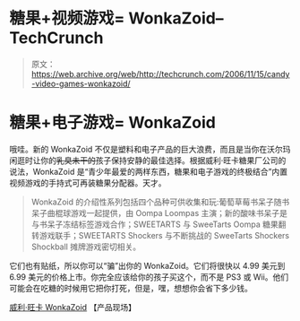 # 糖果+视频游戏= WonkaZoid–TechCrunch

> 原文：<https://web.archive.org/web/http://techcrunch.com/2006/11/15/candy-video-games-wonkazoid/>

# 糖果+电子游戏= WonkaZoid

哦哇。新的 WonkaZoid 不仅是塑料和电子产品的巨大浪费，而且是当你在沃尔玛闲逛时让你的~~乳臭未干的~~孩子保持安静的最佳选择。根据威利·旺卡糖果厂公司的说法，WonkaZoid 是“青少年最爱的两样东西，糖果和电子游戏的终极结合”内置视频游戏的手持式可再装糖果分配器。天才。

> WonkaZoid 的介绍性系列包括四个品种可供收集和玩:葡萄草莓书呆子随书呆子曲棍球游戏一起提供，由 Oompa Loompas 主演；新的酸味书呆子是与书呆子冻结标签游戏合作；SWEETARTS 与 SweeTarts Oompa 糖果翻转游戏联手；SWEETARTS Shockers 与不断挑战的 SweeTarts Shockers Shockball 摊牌游戏密切相关。

它们也有贴纸，所以你可以“骗”出你的 WonkaZoid。它们将很快以 4.99 美元到 6.99 美元的价格上市。你完全应该给你的孩子买这个，而不是 PS3 或 Wii。他们可能会在吃糖的时候用它把你打死，但是，嘿，想想你会省下多少钱。

[威利·旺卡 WonkaZoid](https://web.archive.org/web/20210116064317/http://www.wonka.com/WonkaFactory/WonkaZoid/) 【产品现场】